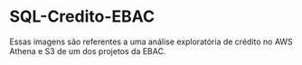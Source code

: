 # SQL-Credito-EBAC

Essas imagens são referentes a uma análise exploratória de crédito no AWS Athena e S3 de um dos projetos da EBAC.
